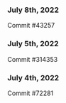 ### July 8th, 2022

Commit #43257

### July 5th, 2022

Commit #314353


### July 4th, 2022

Commit #72281
